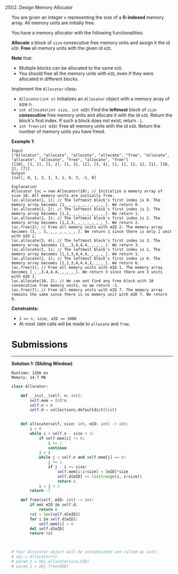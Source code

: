 2502. Design Memory Allocator

You are given an integer `n` representing the size of a **0-indexed** memory array. All memory units are initially free.

You have a memory allocator with the following functionalities:

**Allocate** a block of `size` consecutive free memory units and assign it the id `mID`.
**Free** all memory units with the given id `mID`.

**Note** that:

* Multiple blocks can be allocated to the same `mID`.
* You should free all the memory units with `mID`, even if they were allocated in different blocks.

Implement the `Allocator` class:

* `Allocator(int n)` Initializes an `Allocator` object with a memory array of size n.
* `int allocate(int size, int mID)` Find the **leftmost** block of `size` **consecutive** free memory units and allocate it with the id `mID`. Return the block's first index. If such a block does not exist, return `-1`.
* `int free(int mID)` Free all memory units with the id `mID`. Return the number of memory units you have freed.
 

**Example 1:**
```
Input
["Allocator", "allocate", "allocate", "allocate", "free", "allocate", "allocate", "allocate", "free", "allocate", "free"]
[[10], [1, 1], [1, 2], [1, 3], [2], [3, 4], [1, 1], [1, 1], [1], [10, 2], [7]]
Output
[null, 0, 1, 2, 1, 3, 1, 6, 3, -1, 0]

Explanation
Allocator loc = new Allocator(10); // Initialize a memory array of size 10. All memory units are initially free.
loc.allocate(1, 1); // The leftmost block's first index is 0. The memory array becomes [1,_,_,_,_,_,_,_,_,_]. We return 0.
loc.allocate(1, 2); // The leftmost block's first index is 1. The memory array becomes [1,2,_,_,_,_,_,_,_,_]. We return 1.
loc.allocate(1, 3); // The leftmost block's first index is 2. The memory array becomes [1,2,3,_,_,_,_,_,_,_]. We return 2.
loc.free(2); // Free all memory units with mID 2. The memory array becomes [1,_, 3,_,_,_,_,_,_,_]. We return 1 since there is only 1 unit with mID 2.
loc.allocate(3, 4); // The leftmost block's first index is 3. The memory array becomes [1,_,3,4,4,4,_,_,_,_]. We return 3.
loc.allocate(1, 1); // The leftmost block's first index is 1. The memory array becomes [1,1,3,4,4,4,_,_,_,_]. We return 1.
loc.allocate(1, 1); // The leftmost block's first index is 6. The memory array becomes [1,1,3,4,4,4,1,_,_,_]. We return 6.
loc.free(1); // Free all memory units with mID 1. The memory array becomes [_,_,3,4,4,4,_,_,_,_]. We return 3 since there are 3 units with mID 1.
loc.allocate(10, 2); // We can not find any free block with 10 consecutive free memory units, so we return -1.
loc.free(7); // Free all memory units with mID 7. The memory array remains the same since there is no memory unit with mID 7. We return 0.
```

**Constraints:**

* `1 <= n, size, mID <= 1000`
* At most `1000` calls will be made to `allocate` and `free`.

# Submissions
---
**Solution 1: (Sliding Window)**
```
Runtime: 1356 ms
Memory: 14.7 MB
```
```python
class Allocator:

    def __init__(self, n: int):
        self.mem = [0]*n
        self.n = n
        self.d = collections.defaultdict(list)
        

    def allocate(self, size: int, mID: int) -> int:
        i = 0
        while i < self.n - size + 1:
            if self.mem[i] != 0:
                i += 1
                continue
            j = i
            while j < self.n and self.mem[j] == 0:
                j += 1
                if j - i >= size:
                    self.mem[i:i+size] = [mID]*size
                    self.d[mID] += list(range(i, i+size))
                    return i
            i = j + 1    
        return -1

    def free(self, mID: int) -> int:
        if not mID in self.d:
            return 0
        rst = len(self.d[mID])
        for i in self.d[mID]:
            self.mem[i] = 0
        del self.d[mID]
        return rst
        


# Your Allocator object will be instantiated and called as such:
# obj = Allocator(n)
# param_1 = obj.allocate(size,mID)
# param_2 = obj.free(mID)
```
